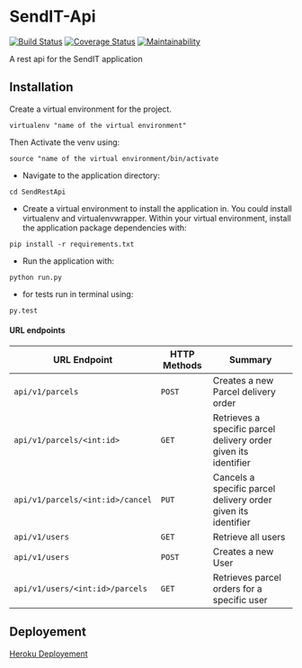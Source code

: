 # SendIT-Api
[![Build Status](https://travis-ci.org/CryceTruly/SendIT-Api.svg?branch=mainapp)](https://travis-ci.org/CryceTruly/SendIT-Api) [![Coverage Status](https://coveralls.io/repos/github/CryceTruly/SendIT-Api/badge.svg?branch=mainapp)](https://coveralls.io/github/CryceTruly/SendIT-Api?branch=mainapp)
[![Maintainability](https://api.codeclimate.com/v1/badges/f84f7744ada502f4799c/maintainability)](https://codeclimate.com/github/CryceTruly/SendIT-Api/maintainability)

A rest api for the SendIT application

## Installation

Create a virtual environment for the project.

```
virtualenv "name of the virtual environment"
```
Then Activate the venv using:
```
source "name of the virtual environment/bin/activate
```

* Navigate to the application directory:

```
cd SendRestApi
```

* Create a virtual environment to install the
application in. You could install virtualenv and virtualenvwrapper.
Within your virtual environment, install the application package dependencies with:

```
pip install -r requirements.txt
```

* Run the application with:

```
python run.py
```
* for tests run in terminal using:

```
py.test
```

#### URL endpoints

| URL Endpoint | HTTP Methods | Summary |
| -------- | ------------- | --------- |
| `api/v1/parcels` | `POST`  | Creates a new Parcel delivery order|
| `api/v1/parcels/<int:id>` | `GET` | Retrieves a specific parcel delivery order given its identifier|
| `api/v1/parcels/<int:id>/cancel` | `PUT` | Cancels a specific parcel delivery order given its identifier |
| `api/v1/users` | `GET` | Retrieve all users |
| `api/v1/users` | `POST` |  Creates a new User |
| `api/v1/users/<int:id>/parcels` | `GET` | Retrieves parcel orders for a specific user |

## Deployement
[Heroku Deployement](https://senditappp.herokuapp.com)
